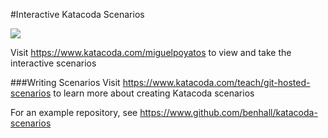 #Interactive Katacoda Scenarios

[![](http://shields.katacoda.com/katacoda/miguelpoyatos/count.svg)](https://www.katacoda.com/miguelpoyatos "Get your profile on Katacoda.com")

Visit https://www.katacoda.com/miguelpoyatos to view and take the interactive scenarios

###Writing Scenarios
Visit https://www.katacoda.com/teach/git-hosted-scenarios to learn more about creating Katacoda scenarios

For an example repository, see https://www.github.com/benhall/katacoda-scenarios
